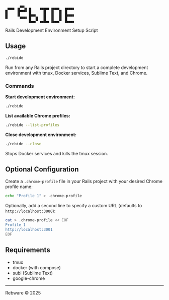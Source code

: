 ```
 ▄▄▄ ▗▞▀▚▖▗▖   ▗▄▄▄▖▗▄▄▄  ▗▄▄▄▖
█    ▐▛▀▀▘▐▌     █  ▐▌  █ ▐▌   
█    ▝▚▄▄▖▐▛▀▚▖  █  ▐▌  █ ▐▛▀▀▘
          ▐▙▄▞▘▗▄█▄▖▐▙▄▄▀ ▐▙▄▄▖
```

Rails Development Environment Setup Script

## Usage

```bash
./rebide
```

Run from any Rails project directory to start a complete development environment with tmux, Docker services, Sublime Text, and Chrome.

### Commands

**Start development environment:**
```bash
./rebide
```

**List available Chrome profiles:**
```bash
./rebide --list-profiles
```

**Close development environment:**
```bash
./rebide --close
```
Stops Docker services and kills the tmux session.

## Optional Configuration

Create a `.chrome-profile` file in your Rails project with your desired Chrome profile name:
```bash
echo "Profile 1" > .chrome-profile
```

Optionally, add a second line to specify a custom URL (defaults to `http://localhost:3000`):
```bash
cat > .chrome-profile << EOF
Profile 1
http://localhost:3001
EOF
```

## Requirements

- tmux
- docker (with compose)
- subl (Sublime Text)
- google-chrome

---

Rebware © 2025
